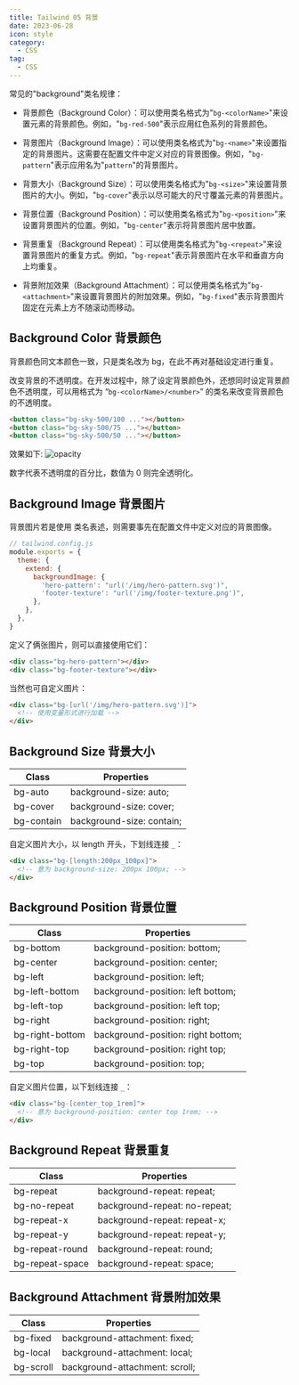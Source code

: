 ```yaml
---
title: Tailwind 05 背景
date: 2023-06-28
icon: style
category:
  - CSS
tag:
  - CSS
---
```


常见的"background"类名规律：

- 背景颜色（Background Color）：可以使用类名格式为"`bg-<colorName>`"来设置元素的背景颜色。例如，"`bg-red-500`"表示应用红色系列的背景颜色。

- 背景图片（Background Image）：可以使用类名格式为"`bg-<name>`"来设置指定的背景图片。这需要在配置文件中定义对应的背景图像。例如，"`bg-pattern`"表示应用名为"`pattern`"的背景图片。

- 背景大小（Background Size）：可以使用类名格式为"`bg-<size>`"来设置背景图片的大小。例如，"`bg-cover`"表示以尽可能大的尺寸覆盖元素的背景图片。

- 背景位置（Background Position）：可以使用类名格式为"`bg-<position>`"来设置背景图片的位置。例如，"`bg-center`"表示将背景图片居中放置。

- 背景重复（Background Repeat）：可以使用类名格式为"`bg-<repeat>`"来设置背景图片的重复方式。例如，"`bg-repeat`"表示背景图片在水平和垂直方向上均重复。

- 背景附加效果（Background Attachment）：可以使用类名格式为"`bg-<attachment>`"来设置背景图片的附加效果。例如，"`bg-fixed`"表示背景图片固定在元素上方不随滚动而移动。

## Background Color 背景颜色

背景颜色同文本颜色一致，只是类名改为 bg，在此不再对基础设定进行重复。

改变背景的不透明度。在开发过程中，除了设定背景颜色外，还想同时设定背景颜色不透明度，可以用格式为 “`bg-<colorName>/<number>`” 的类名来改变背景颜色的不透明度。

```html
<button class="bg-sky-500/100 ..."></button>
<button class="bg-sky-500/75 ..."></button>
<button class="bg-sky-500/50 ..."></button>
```

效果如下:
![opacity](https://cdn.jsdelivr.net/gh/rayadaschn/blogImage@master/img/202306271056139.png)

数字代表不透明度的百分比，数值为 0 则完全透明化。

## Background Image 背景图片

背景图片若是使用 类名表述，则需要事先在配置文件中定义对应的背景图像。

```js
// tailwind.config.js
module.exports = {
  theme: {
    extend: {
      backgroundImage: {
        'hero-pattern': "url('/img/hero-pattern.svg')",
        'footer-texture': "url('/img/footer-texture.png')",
      },
    },
  },
}
```

定义了俩张图片，则可以直接使用它们：

```html
<div class="bg-hero-pattern"></div>
<div class="bg-footer-texture"></div>
```

当然也可自定义图片：

```html
<div class="bg-[url('/img/hero-pattern.svg')]">
  <!-- 使用变量形式进行加载 -->
</div>
```

## Background Size 背景大小

| Class      | Properties                |
| ---------- | ------------------------- |
| bg-auto    | background-size: auto;    |
| bg-cover   | background-size: cover;   |
| bg-contain | background-size: contain; |

自定义图片大小，以 length 开头，下划线连接 `_`：

```html
<div class="bg-[length:200px_100px]">
  <!-- 意为 background-size: 200px 100px; -->
</div>
```

## Background Position 背景位置

| Class           | Properties                         |
| --------------- | ---------------------------------- |
| bg-bottom       | background-position: bottom;       |
| bg-center       | background-position: center;       |
| bg-left         | background-position: left;         |
| bg-left-bottom  | background-position: left bottom;  |
| bg-left-top     | background-position: left top;     |
| bg-right        | background-position: right;        |
| bg-right-bottom | background-position: right bottom; |
| bg-right-top    | background-position: right top;    |
| bg-top          | background-position: top;          |

自定义图片位置，以下划线连接 `_`：

```html
<div class="bg-[center_top_1rem]">
  <!-- 意为 background-position: center top 1rem; -->
</div>
```

## Background Repeat 背景重复

| Class           | Properties                    |
| --------------- | ----------------------------- |
| bg-repeat       | background-repeat: repeat;    |
| bg-no-repeat    | background-repeat: no-repeat; |
| bg-repeat-x     | background-repeat: repeat-x;  |
| bg-repeat-y     | background-repeat: repeat-y;  |
| bg-repeat-round | background-repeat: round;     |
| bg-repeat-space | background-repeat: space;     |

## Background Attachment 背景附加效果

| Class     | Properties                     |
| --------- | ------------------------------ |
| bg-fixed  | background-attachment: fixed;  |
| bg-local  | background-attachment: local;  |
| bg-scroll | background-attachment: scroll; |
